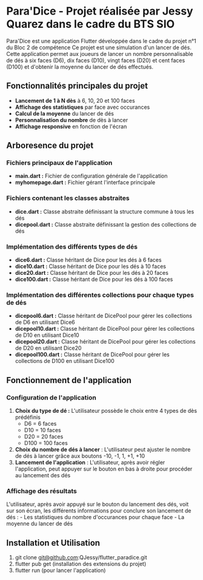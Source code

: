 # Para'Dice - Projet réalisée par Jessy Quarez dans le cadre du BTS SIO

Para'Dice est une application Flutter développée dans le cadre du projet n°1 du Bloc 2 de compétence
Ce projet est une simulation d'un lancer de dés. 
Cette application permet aux joueurs de lancer un nombre personnalisable de dés à six faces (D6), dix faces (D10), vingt faces (D20) et cent faces (D100) et d'obtenir la moyenne du lancer de dés effectués.

## Fonctionnalités principales du projet
- **Lancement de 1 à N dès** à 6, 10, 20 et 100 faces
- **Affichage des statistiques** par face avec occurances
- **Calcul de la moyenne** du lancer de dés
- **Personnalisation du nombre** de dès à lancer
- **Affichage responsive** en fonction de l'écran

## Arboresence du projet

### Fichiers principaux de l'application
- **main.dart :** Fichier de configuration générale de l'application
- **myhomepage.dart :** Fichier gérant l'interface principale

### Fichiers contenant les classes abstraites
- **dice.dart :** Classe abstraite définissant la structure commune à tous les dés
- **dicepool.dart :** Classe abstraite définissant la gestion des collections de dés

### Implémentation des différents types de dés
- **dice6.dart :** Classe héritant de Dice pour les dés à 6 faces
- **dice10.dart :** Classe héritant de Dice pour les dés à 10 faces
- **dice20.dart :** Classe héritant de Dice pour les dés à 20 faces
- **dice100.dart :** Classe héritant de Dice pour les dés à 100 faces

### Implémentation des différentes collections pour chaque types de dés
- **dicepool6.dart :** Classe héritant de DicePool pour gérer les collections de D6 en utilisant Dice6
- **dicepool10.dart :** Classe héritant de DicePool pour gérer les collections de D10 en utilisant Dice10
- **dicepool20.dart :** Classe héritant de DicePool pour gérer les collections de D20 en utilisant Dice20
- **dicepool100.dart :** Classe héritant de DicePool pour gérer les collections de D100 en utilisant Dice100

## Fonctionnement de l'application

### Configuration de l'application
1) **Choix du type de dé :** L'utilisateur possède le choix entre 4 types de dès prédéfinis 
    - D6 = 6 faces
    - D10 = 10 faces
    - D20 = 20 faces 
    - D100 = 100 faces
2) **Choix du nombre de dés à lancer** : L'utilisateur peut ajuster le nombre de dés à lancer grâce aux boutons -10, -1, 1, +1, +10
3) **Lancement de l'application** : L'utilisateur, après avoir régler l'application, peut appuyer sur le bouton en bas à droite pour procéder au lancement des dés

### Affichage des résultats
L'utilisateur, après avoir appuyé sur le bouton du lancement des dés, voit sur son écran, les différents informations pour conclure son lancement de dés :
    - Les statistiques du nombre d'occurances pour chaque face
    - La moyenne du lancer de dés

## Installation et Utilisation
1) git clone git@github.com:QJessy/flutter_paradice.git
2) flutter pub get (installation des extensions du projet)
3) flutter run (pour lancer l'application)

